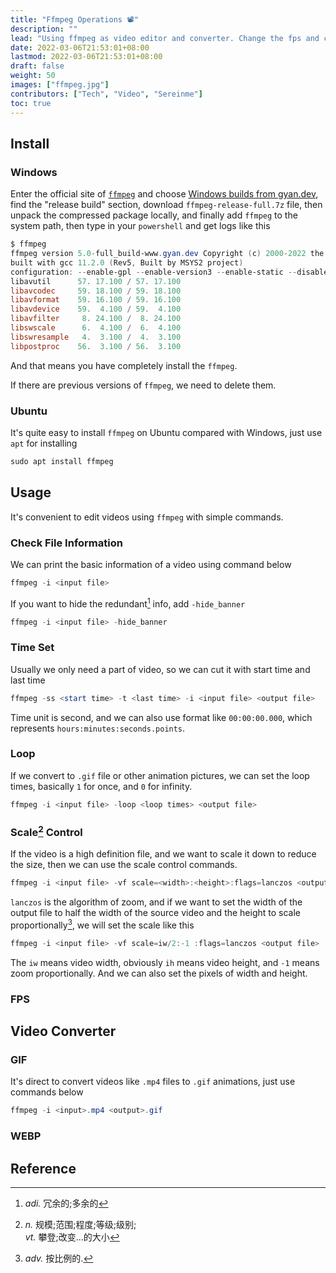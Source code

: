 ```yaml
---
title: "Ffmpeg Operations 📽️"
description: ""
lead: "Using ffmpeg as video editor and converter. Change the fps and convert mp4 file to gif and other formats."
date: 2022-03-06T21:53:01+08:00
lastmod: 2022-03-06T21:53:01+08:00
draft: false
weight: 50
images: ["ffmpeg.jpg"]
contributors: ["Tech", "Video", "Sereinme"]
toc: true
---
```


## Install

### Windows

Enter the official site of [`ffmpeg`](http://ffmpeg.org/) and choose [Windows builds from gyan.dev](https://www.gyan.dev/ffmpeg/builds/), find the "release build" section, download `ffmpeg-release-full.7z` file, then unpack the compressed package locally, and finally add `ffmpeg` to the system path, then type in your `powershell` and get logs like this

```powershell
$ ffmpeg
ffmpeg version 5.0-full_build-www.gyan.dev Copyright (c) 2000-2022 the FFmpeg developers
built with gcc 11.2.0 (Rev5, Built by MSYS2 project)
configuration: --enable-gpl --enable-version3 --enable-static --disable-w32threads --disable-autodetect --enable-fontconfig --enable-iconv --enable-gnutls --enable-libxml2 --enable-gmp --enable-bzlib --enable-lzma --enable-libsnappy --enable-zlib --enable-librist --enable-libsrt --enable-libssh --enable-libzmq --enable-avisynth --enable-libbluray --enable-libcaca --enable-sdl2 --enable-libdav1d --enable-libdavs2 --enable-libuavs3d --enable-libzvbi --enable-librav1e --enable-libsvtav1 --enable-libwebp --enable-libx264 --enable-libx265 --enable-libxavs2 --enable-libxvid --enable-libaom --enable-libopenjpeg --enable-libvpx --enable-mediafoundation --enable-libass --enable-frei0r --enable-libfreetype --enable-libfribidi --enable-libvidstab --enable-libvmaf --enable-libzimg --enable-amf --enable-cuda-llvm --enable-cuvid --enable-ffnvcodec --enable-nvdec --enable-nvenc --enable-d3d11va --enable-dxva2 --enable-libmfx --enable-libshaderc --enable-vulkan --enable-libplacebo --enable-opencl --enable-libcdio --enable-libgme --enable-libmodplug --enable-libopenmpt --enable-libopencore-amrwb --enable-libmp3lame --enable-libshine --enable-libtheora --enable-libtwolame --enable-libvo-amrwbenc --enable-libilbc --enable-libgsm --enable-libopencore-amrnb --enable-libopus --enable-libspeex --enable-libvorbis --enable-ladspa --enable-libbs2b --enable-libflite --enable-libmysofa --enable-librubberband --enable-libsoxr --enable-chromaprint
libavutil      57. 17.100 / 57. 17.100
libavcodec     59. 18.100 / 59. 18.100
libavformat    59. 16.100 / 59. 16.100
libavdevice    59.  4.100 / 59.  4.100
libavfilter     8. 24.100 /  8. 24.100
libswscale      6.  4.100 /  6.  4.100
libswresample   4.  3.100 /  4.  3.100
libpostproc    56.  3.100 / 56.  3.100
```

And that means you have completely install the `ffmpeg`.

If there are previous versions of `ffmpeg`, we need to delete them.

### Ubuntu

It's quite easy to install `ffmpeg` on Ubuntu compared with Windows, just use `apt` for installing

```powershell
sudo apt install ffmpeg
```

## Usage

It's convenient to edit videos using `ffmpeg` with simple commands.

### Check File Information

We can print the basic information of a video using command below

```powershell
ffmpeg -i <input file>
```

If you want to hide the redundant[^1] info, add `-hide_banner`

```powershell
ffmpeg -i <input file> -hide_banner
```

### Time Set

Usually we only need a part of video, so we can cut it with start time and last time

```powershell
ffmpeg -ss <start time> -t <last time> -i <input file> <output file>
```

Time unit is second, and we can also use format like `00:00:00.000`, which represents `hours:minutes:seconds.points`.

### Loop

If we convert to `.gif` file or other animation pictures, we can set the loop times, basically `1` for once, and `0` for infinity.

```powershell
ffmpeg -i <input file> -loop <loop times> <output file>
```

### Scale[^2] Control

If the video is a high definition file, and we want to scale it down to reduce the size, then we can use the scale control commands.

```powershell
ffmpeg -i <input file> -vf scale=<width>:<height>:flags=lanczos <output file>
```

`lanczos` is the algorithm of zoom, and if we want to set the width of the output file to half the width of the source video and the height to scale proportionally[^3], we will set the scale like this

```powershell
ffmpeg -i <input file> -vf scale=iw/2:-1 :flags=lanczos <output file>
```

The `iw` means video width, obviously `ih` means video height, and `-1` means zoom proportionally. And we can also set the pixels of width and height.

### FPS

## Video Converter

### GIF

It's direct to convert videos like `.mp4` files to `.gif` animations, just use commands below

```powershell
ffmpeg -i <input>.mp4 <output>.gif
```

### WEBP

## Reference

[^1]:_adi._ 冗余的;多余的
[^2]:_n._ 规模;范围;程度;等级;级别;<br>
_vt._ 攀登;改变...的大小
[^3]:_adv._ 按比例的.
